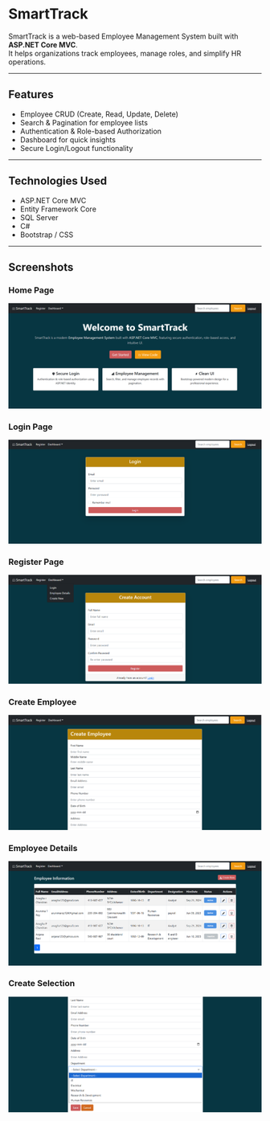 # SmartTrack

SmartTrack is a web-based Employee Management System built with **ASP.NET Core MVC**.  
It helps organizations track employees, manage roles, and simplify HR operations.

---

##  Features
-  Employee CRUD (Create, Read, Update, Delete)
-  Search & Pagination for employee lists
-  Authentication & Role-based Authorization
-  Dashboard for quick insights
-  Secure Login/Logout functionality

---

##  Technologies Used
- ASP.NET Core MVC
- Entity Framework Core
- SQL Server
- C#
- Bootstrap / CSS

---

##  Screenshots

###  Home Page
![Home Page](images/Home.png)

###  Login Page
![Login Page](images/Login.png)

###  Register Page
![Register Page](images/Register.png)

###  Create Employee
![Create New](images/CreateNew.png)

###  Employee Details
![Employee Details](images/EmployeeDetails.png)

### Create Selection
![Create Selection](images/CreateNewSelection.png)


